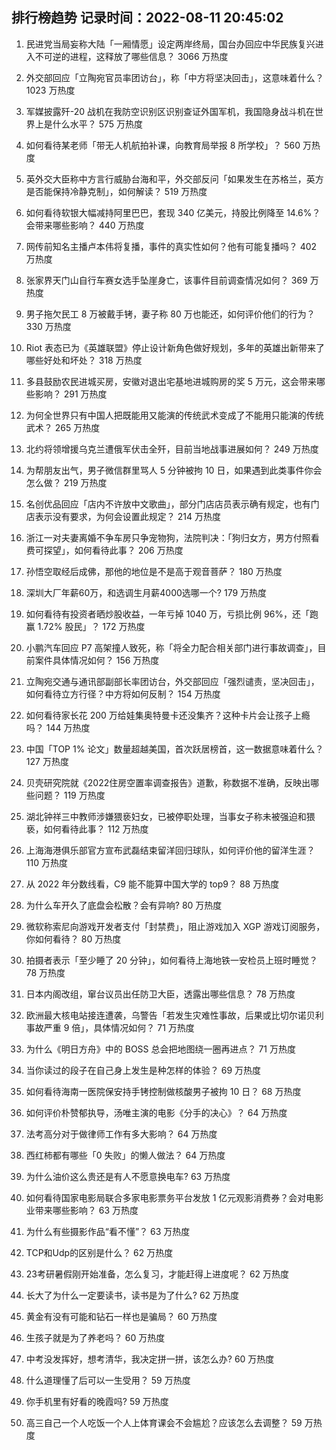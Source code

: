 
## 排行榜趋势 记录时间：2022-08-11 20:45:02
  
  1. 民进党当局妄称大陆「一厢情愿」设定两岸终局，国台办回应中华民族复兴进入不可逆的进程，这释放了哪些信息？ 3066 万热度
    
  2. 外交部回应「立陶宛官员率团访台」，称「中方将坚决回击」，这意味着什么？ 1023 万热度
    
  3. 军媒披露歼-20 战机在我防空识别区识别查证外国军机，我国隐身战斗机在世界上是什么水平？ 575 万热度
    
  4. 如何看待某老师「带无人机航拍补课，向教育局举报 8 所学校」？ 560 万热度
    
  5. 英外交大臣称中方言行威胁台海和平，外交部反问「如果发生在苏格兰，英方是否能保持冷静克制」，如何解读？ 519 万热度
    
  6. 如何看待软银大幅减持阿里巴巴，套现 340 亿美元，持股比例降至 14.6%？会带来哪些影响？ 440 万热度
    
  7. 网传前知名主播卢本伟将复播，事件的真实性如何？他有可能复播吗？ 402 万热度
    
  8. 张家界天门山自行车赛女选手坠崖身亡，该事件目前调查情况如何？ 369 万热度
    
  9. 男子拖欠民工 8 万被戴手铐，妻子称 80 万也能还，如何评价他们的行为？ 330 万热度
    
  10. Riot 表态已为《英雄联盟》停止设计新角色做好规划，多年的英雄出新带来了哪些好处和坏处？ 318 万热度
    
  11. 多县鼓励农民进城买房，安徽对退出宅基地进城购房的奖 5 万元，这会带来哪些影响？ 291 万热度
    
  12. 为何全世界只有中国人把既能用又能演的传统武术变成了不能用只能演的传统武术？ 265 万热度
    
  13. 北约将领增援乌克兰遭俄军伏击全歼，目前当地战事进展如何？ 249 万热度
    
  14. 为帮朋友出气，男子微信群里骂人 5 分钟被拘 10 日，如果遇到此类事件你会怎么做？ 219 万热度
    
  15. 名创优品回应「店内不许放中文歌曲」，部分门店店员表示确有规定，也有门店表示没有要求，为何会设置此规定？ 214 万热度
    
  16. 浙江一对夫妻离婚不争车房只争宠物狗，法院判决：「狗归女方，男方付照看费可探望」，如何看待此事？ 206 万热度
    
  17. 孙悟空取经后成佛，那他的地位是不是高于观音菩萨？ 180 万热度
    
  18. 深圳大厂年薪60万，和选调生月薪4000选哪一个? 179 万热度
    
  19. 如何看待有投资者晒炒股收益，一年亏掉 1040 万，亏损比例 96%，还「跑赢 1.72% 股民」？ 172 万热度
    
  20. 小鹏汽车回应 P7 高架撞人致死，称「将全力配合相关部门进行事故调查」，目前案件具体情况如何？ 156 万热度
    
  21. 立陶宛交通与通讯部副部长率团访台，外交部回应「强烈谴责，坚决回击」，如何看待立方行径？中方将如何反制？ 154 万热度
    
  22. 如何看待家长花 200 万给娃集奥特曼卡还没集齐？这种卡片会让孩子上瘾吗？ 144 万热度
    
  23. 中国「TOP 1% 论文」数量超越美国，首次跃居榜首，这一数据意味着什么？ 127 万热度
    
  24. 贝壳研究院就《2022住房空置率调查报告》道歉，称数据不准确，反映出哪些问题？ 119 万热度
    
  25. 湖北钟祥三中教师涉嫌猥亵妇女，已被停职处理，当事女子称未被强迫和猥亵，如何看待此事？ 112 万热度
    
  26. 上海海港俱乐部官方宣布武磊结束留洋回归球队，如何评价他的留洋生涯？ 110 万热度
    
  27. 从 2022 年分数线看，C9 能不能算中国大学的 top9？ 88 万热度
    
  28. 为什么车开久了底盘会松散？会有异响? 80 万热度
    
  29. 微软称索尼向游戏开发者支付「封禁费」，阻止游戏加入 XGP 游戏订阅服务，你如何看待？ 80 万热度
    
  30. 拍摄者表示「至少睡了 20 分钟」，如何看待上海地铁一安检员上班时睡觉？ 78 万热度
    
  31. 日本内阁改组，窜台议员出任防卫大臣，透露出哪些信息？ 78 万热度
    
  32. 欧洲最大核电站接连遭袭，乌警告「若发生灾难性事故，后果或比切尔诺贝利事故严重 9 倍」，具体情况如何？ 71 万热度
    
  33. 为什么《明日方舟》中的 BOSS 总会把地图绕一圈再进点？ 71 万热度
    
  34. 当你读过的段子在自己身上发生是种怎样的体验？ 69 万热度
    
  35. 如何看待海南一医院保安持手铐控制做核酸男子被拘 10 日？ 68 万热度
    
  36. 如何评价朴赞郁执导，汤唯主演的电影《分手的决心》？ 64 万热度
    
  37. 法考高分对于做律师工作有多大影响？ 64 万热度
    
  38. 西红柿都有哪些「0 失败」的懒人做法？ 64 万热度
    
  39. 为什么油价这么贵还是有人不愿意换电车? 63 万热度
    
  40. 如何看待国家电影局联合多家电影票务平台发放 1 亿元观影消费券？会对电影业带来哪些影响？ 63 万热度
    
  41. 为什么有些摄影作品“看不懂”？ 63 万热度
    
  42. TCP和Udp的区别是什么？ 62 万热度
    
  43. 23考研暑假刚开始准备，怎么复习，才能赶得上进度呢？ 62 万热度
    
  44. 长大了为什么一定要读书，读书是为了什么? 62 万热度
    
  45. 黄金有没有可能和钻石一样也是骗局？ 60 万热度
    
  46. 生孩子就是为了养老吗？ 60 万热度
    
  47. 中考没发挥好，想考清华，我决定拼一拼，该怎么办? 60 万热度
    
  48. 什么道理懂了后可以一生受用？ 59 万热度
    
  49. 你手机里有好看的晚霞吗? 59 万热度
    
  50. 高三自己一个人吃饭一个人上体育课会不会尴尬？应该怎么去调整？ 59 万热度
    